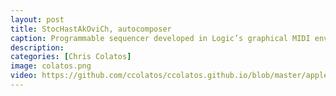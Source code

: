 ```yaml
---
layout: post
title: StocHastAkOviCh, autocomposer
caption: Programmable sequencer developed in Logic’s graphical MIDI environment. Probability distribution autocomposer functionality with Dmitri Shostakovich homage-scale constraint. Controls for independent and global pitch and velocity, independent and vector linear pitch and modulation, independent and global note on/off, and quick-drum sequencer.
description: 
categories: [Chris Colatos]
image: colatos.png
video: https://github.com/ccolatos/ccolatos.github.io/blob/master/apple_training_hawaii_step_sequencer.zip
---
```

